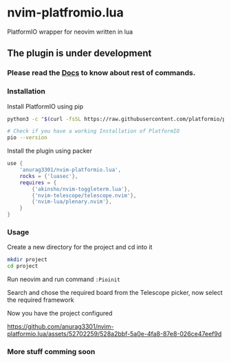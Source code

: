 # nvim-platfromio.lua
PlatformIO wrapper for neovim written in lua

## The plugin is under development
### Please read the [Docs](https://github.com/anurag3301/nvim-platformio.lua/blob/main/doc/platformio.txt) to know about rest of commands.
### Installation
Install PlatformIO using pip

```sh
python3 -c "$(curl -fsSL https://raw.githubusercontent.com/platformio/platformio/master/scripts/get-platformio.py)"

# Check if you have a working Installation of PlatformIO
pio --version
```

Install the plugin using packer

```lua
use {
    'anurag3301/nvim-platformio.lua',
    rocks = {'luasec'},
    requires = {
        {'akinsho/nvim-toggleterm.lua'},
        {'nvim-telescope/telescope.nvim'},
        {'nvim-lua/plenary.nvim'},
    }
}
```

### Usage
Create a new directory for the project and cd into it
```sh
mkdir project
cd project
```
Run neovim and run command `:Pioinit`

Search and chose the required board from the Telescope picker, now select the required framework

Now you have the project configured




https://github.com/anurag3301/nvim-platformio.lua/assets/52702259/528a2bbf-5a0e-4fa8-87e8-026ce47eef9d





### More stuff comming soon

